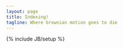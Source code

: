 ```yaml
---
layout: page
title: Indexing!
tagline: Where brownian motion goes to die
---
```

{% include JB/setup %}

